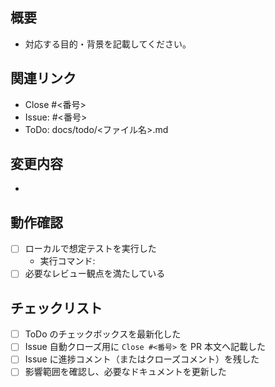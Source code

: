 ## 概要
- 対応する目的・背景を記載してください。

## 関連リンク
- Close #<番号>
- Issue: #<番号>
- ToDo: docs/todo/<ファイル名>.md

## 変更内容
- 

## 動作確認
- [ ] ローカルで想定テストを実行した
  - 実行コマンド:
- [ ] 必要なレビュー観点を満たしている

## チェックリスト
- [ ] ToDo のチェックボックスを最新化した
- [ ] Issue 自動クローズ用に `Close #<番号>` を PR 本文へ記載した
- [ ] Issue に進捗コメント（またはクローズコメント）を残した
- [ ] 影響範囲を確認し、必要なドキュメントを更新した
